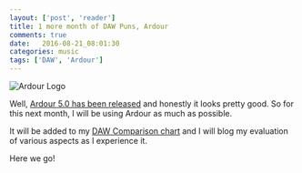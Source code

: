 ```yaml
---
layout: ['post', 'reader']
title: 1 more month of DAW Puns, Ardour
comments: true
date:   2016-08-21_08:01:30 
categories: music
tags: ['DAW', 'Ardour']
---
```


![Ardour Logo](/assets/Ardour/biglogo.png)

Well, [Ardour 5.0 has been released](https://ardour.org/whatsnew.html) and honestly it looks pretty good. So for this next month, I will be using Ardour as much as possible.

It will be added to my [DAW Comparison chart](https://docs.google.com/spreadsheets/d/15Gvq6d4qXsxwpUmpZcCfpMF7Pt6zycktWr9wGb_SxRE/edit?usp=sharing) and I will blog my evaluation of various aspects as I experience it.

Here we go!

